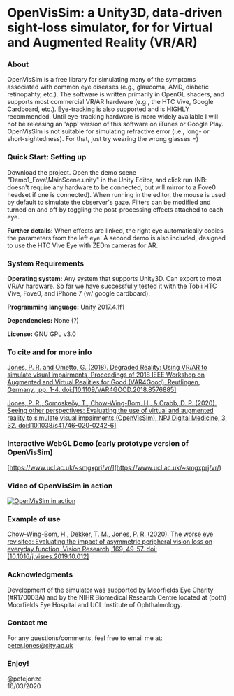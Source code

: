 # OpenVisSim: a Unity3D, data-driven sight-loss simulator, for for Virtual and Augmented Reality (VR/AR)

### About
OpenVisSim is a free library for simulating many of the symptoms associated with common eye diseases (e.g., glaucoma, AMD, diabetic retinopahty, etc.). The software is written primarily in OpenGL shaders, and supports most commercial VR/AR hardware (e.g., the HTC Vive, Google Cardboard, etc.).  Eye-tracking is also supported and is HIGHLY recommended. Until eye-tracking hardware is more widely available I will not be releasing an 'app' version of this software on iTunes or Google Play. OpenVisSIm is not suitable for simulating refractive error (i.e., long- or short-sightedness). For that, just try wearing the wrong glasses =)

### Quick Start: Setting up
Download the project. Open the demo scene "Demo1_Fove\MainScene.unity" in the Unity Editor, and click run (NB: doesn't require any hardware to be connected, but will mirror to a Fove0 headset if one is connected). When running in the editor, the mouse is used by default to simulate the observer's gaze. Filters can be modified and turned on and off by toggling the post-processing effects attached to each eye.

**Further details:**
When effects are linked, the right eye automatically copies the parameters from the left eye. A second demo is also included, designed to use the HTC Vive Eye with ZEDm cameras for AR.

### System Requirements
**Operating system:**
Any system that supports Unity3D. Can export to most VR/Ar hardware. So far we have successfully tested it with the Tobii HTC Vive, Fove0, and iPhone 7 (w/ google cardboard).

**Programming language:**
Unity 2017.4.1f1

**Dependencies:**
None (?)

**License:**
GNU GPL v3.0

### To cite and for more info
[Jones, P. R. and Ometto, G. (2018). Degraded Reality: Using VR/AR to simulate visual impairments, Proceedings of 2018 IEEE Workshop on Augmented and Virtual Realities for Good (VAR4Good), Reutlingen, Germany., pp. 1-4. doi:[10.1109/VAR4GOOD.2018.8576885]](https://www.ucl.ac.uk/~smgxprj/pdfs/jones_IEEE_2018)

[Jones, P. R., Somoskeöy, T., Chow-Wing-Bom, H., & Crabb, D. P. (2020). Seeing other perspectives: Evaluating the use of virtual and augmented reality to simulate visual impairments (OpenVisSim), NPJ Digital Medicine, 3, 32. doi:[10.1038/s41746-020-0242-6]](https://www.nature.com/articles/s41746-020-0242-6)

### Interactive WebGL Demo (early prototype version of OpenVisSim)
[https://www.ucl.ac.uk/~smgxprj/vr/](https://www.ucl.ac.uk/~smgxprj/vr/)

### Video of OpenVisSim in action
[![OpenVisSim in action](http://img.youtube.com/vi/LEGkGHwb_Fw/0.jpg)](http://www.youtube.com/watch?v=LEGkGHwb_Fw "OpenVisSim in action")

### Example of use
[Chow-Wing-Bom, H., Dekker, T. M., Jones, P. R. (2020). The worse eye revisited: Evaluating the impact of asymmetric peripheral vision loss on everyday function, Vision Research, 169, 49-57. doi:[10.1016/j.visres.2019.10.012]](https://www.sciencedirect.com/science/article/abs/pii/S0042698920300304)

### Acknowledgments
Development of the simulator was supported by Moorfields Eye Charity (#R170003A) and by the NIHR Biomedical Research Centre located at (both) Moorfields Eye Hospital and UCL Institute of Ophthalmology.

### Contact me
For any questions/comments, feel free to email me at: peter.jones@city.ac.uk

### Enjoy!
@petejonze  
16/03/2020